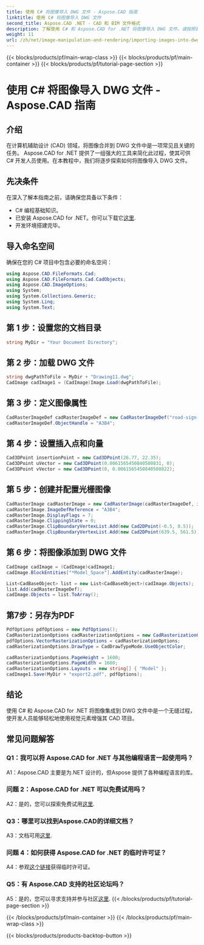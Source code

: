 ```yaml
---
title: 使用 C# 将图像导入 DWG 文件 - Aspose.CAD 指南
linktitle: 使用 C# 将图像导入 DWG 文件
second_title: Aspose.CAD .NET - CAD 和 BIM 文件格式
description: 了解使用 C# 和 Aspose.CAD for .NET 将图像导入 DWG 文件。请按照我们的分步指南进行无缝集成。
weight: 11
url: /zh/net/image-manipulation-and-rendering/importing-images-into-dwg/
---
```


{{< blocks/products/pf/main-wrap-class >}}
{{< blocks/products/pf/main-container >}}
{{< blocks/products/pf/tutorial-page-section >}}

# 使用 C# 将图像导入 DWG 文件 - Aspose.CAD 指南

## 介绍

在计算机辅助设计 (CAD) 领域，将图像合并到 DWG 文件中是一项常见且关键的任务。 Aspose.CAD for .NET 提供了一组强大的工具来简化此过程，使其可供 C# 开发人员使用。在本教程中，我们将逐步探索如何将图像导入 DWG 文件。

## 先决条件

在深入了解本指南之前，请确保您具备以下条件：

- C# 编程基础知识。
- 已安装 Aspose.CAD for .NET。你可以下载它[这里](https://releases.aspose.com/cad/net/).
- 开发环境搭建完毕。

## 导入命名空间

确保在您的 C# 项目中包含必要的命名空间：

```csharp
using Aspose.CAD.FileFormats.Cad;
using Aspose.CAD.FileFormats.Cad.CadObjects;
using Aspose.CAD.ImageOptions;
using System;
using System.Collections.Generic;
using System.Linq;
using System.Text;
```

## 第 1 步：设置您的文档目录

```csharp
string MyDir = "Your Document Directory";
```

## 第 2 步：加载 DWG 文件

```csharp
string dwgPathToFile = MyDir + "Drawing11.dwg";
CadImage cadImage1 = (CadImage)Image.Load(dwgPathToFile);
```

## 第 3 步：定义图像属性

```csharp
CadRasterImageDef cadRasterImageDef = new CadRasterImageDef("road-sign-custom.png", 640, 562);
cadRasterImageDef.ObjectHandle = "A3B4";
```

## 第 4 步：设置插入点和向量

```csharp
Cad3DPoint insertionPoint = new Cad3DPoint(26.77, 22.35);
Cad3DPoint uVector = new Cad3DPoint(0.0061565450840500831, 0);
Cad3DPoint vVector = new Cad3DPoint(0, 0.0061565450840500822);
```

## 第 5 步：创建并配置光栅图像

```csharp
CadRasterImage cadRasterImage = new CadRasterImage(cadRasterImageDef, insertionPoint, uVector, vVector);
cadRasterImage.ImageDefReference = "A3B4";
cadRasterImage.DisplayFlags = 7;
cadRasterImage.ClippingState = 0;
cadRasterImage.ClipBoundaryVertexList.Add(new Cad2DPoint(-0.5, 0.5));
cadRasterImage.ClipBoundaryVertexList.Add(new Cad2DPoint(639.5, 561.5));
```

## 第 6 步：将图像添加到 DWG 文件

```csharp
CadImage cadImage = (CadImage)cadImage1;
cadImage.BlockEntities["*Model_Space"].AddEntity(cadRasterImage);

List<CadBaseObject> list = new List<CadBaseObject>(cadImage.Objects);
list.Add(cadRasterImageDef);
cadImage.Objects = list.ToArray();
```

## 第7步：另存为PDF

```csharp
PdfOptions pdfOptions = new PdfOptions();
CadRasterizationOptions cadRasterizationOptions = new CadRasterizationOptions();
pdfOptions.VectorRasterizationOptions = cadRasterizationOptions;
cadRasterizationOptions.DrawType = CadDrawTypeMode.UseObjectColor;

cadRasterizationOptions.PageHeight = 1600;
cadRasterizationOptions.PageWidth = 1600;
cadRasterizationOptions.Layouts = new string[] { "Model" };
cadImage1.Save(MyDir + "export2.pdf", pdfOptions);
```

## 结论

使用 C# 和 Aspose.CAD for .NET 将图像集成到 DWG 文件中是一个无缝过程，使开发人员能够轻松地使用视觉元素增强其 CAD 项目。

## 常见问题解答

### Q1：我可以将 Aspose.CAD for .NET 与其他编程语言一起使用吗？

A1：Aspose.CAD 主要是为.NET 设计的，但Aspose 提供了各种编程语言的库。

### 问题 2：Aspose.CAD for .NET 可以免费试用吗？

 A2：是的，您可以探索免费试用[这里](https://releases.aspose.com/).

### Q3：哪里可以找到Aspose.CAD的详细文档？

 A3：文档可用[这里](https://reference.aspose.com/cad/net/).

### 问题 4：如何获得 Aspose.CAD for .NET 的临时许可证？

 A4：参观[这个链接](https://purchase.aspose.com/temporary-license/)获得临时许可证。

### Q5：有 Aspose.CAD 支持的社区论坛吗？

 A5：是的，您可以寻求支持并参与社区[这里](https://forum.aspose.com/c/cad/19).
{{< /blocks/products/pf/tutorial-page-section >}}

{{< /blocks/products/pf/main-container >}}
{{< /blocks/products/pf/main-wrap-class >}}

{{< blocks/products/products-backtop-button >}}

